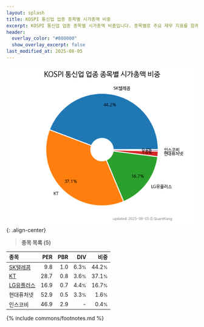 ```yaml
---
layout: splash
title: KOSPI 통신업 업종 종목별 시가총액 비중
excerpt: KOSPI 통신업 업종 종목별 시가총액 비중입니다. 종목별로 주요 재무 지표를 함께 표시합니다.
header:
  overlay_color: "#800000"
  show_overlay_excerpt: false
last_modified_at: 2025-08-05
---
```



![KOSPI 통신업 업종 종목별 시가총액 비중](/stats/sector/images/kospi_업종_통신업_종목.png){: .align-center}


> **종목 목록 (5)**<a id="list"></a>

| **종목** | **PER** | **PBR** | **DIV** | **비중** |
| :------- | ------: | ------: | ------: | -------: |
| [SK텔레콤](/017670/) | 9.8 | 1.0 | 6.3<small>%</small> | 44.2<small>%</small> |
| [KT](/030200/) | 28.7 | 0.8 | 3.6<small>%</small> | 37.1<small>%</small> |
| [LG유플러스](/032640/) | 16.9 | 0.7 | 4.4<small>%</small> | 16.7<small>%</small> |
| 현대퓨처넷 | 52.9 | 0.5 | 3.3<small>%</small> | 1.6<small>%</small> |
| 인스코비 | 46.9 | 2.9 | - | 0.4<small>%</small> |

{% include commons/footnotes.md %}